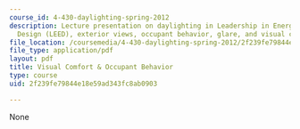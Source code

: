 ```yaml
---
course_id: 4-430-daylighting-spring-2012
description: Lecture presentation on daylighting in Leadership in Energy and Environmental
  Design (LEED), exterior views, occupant behavior, glare, and visual comfort.
file_location: /coursemedia/4-430-daylighting-spring-2012/2f239fe79844e18e59ad343fc8ab0903_MIT4_430S12_lec13.pdf
file_type: application/pdf
layout: pdf
title: Visual Comfort & Occupant Behavior
type: course
uid: 2f239fe79844e18e59ad343fc8ab0903

---
```

None